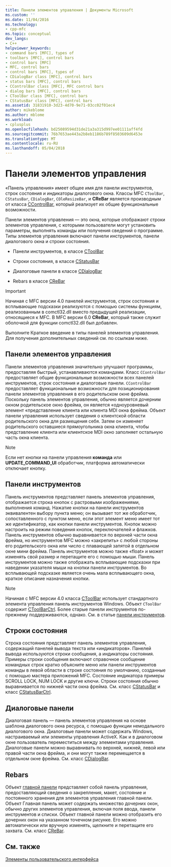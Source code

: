 ```yaml
---
title: Панели элементов управления | Документы Microsoft
ms.custom: ''
ms.date: 11/04/2016
ms.technology:
- cpp-mfc
ms.topic: conceptual
dev_langs:
- C++
helpviewer_keywords:
- command bars [MFC], types of
- toolbars [MFC], control bars
- control bars [MFC]
- MFC, control bars
- control bars [MFC], types of
- CDialogBar class [MFC], control bars
- status bars [MFC], control bars
- CControlBar class [MFC], MFC control bars
- dialog bars [MFC], control bars
- CToolBar class [MFC], control bars
- CStatusBar class [MFC], control bars
ms.assetid: 31831910-3d23-4d70-9e71-03cc02f01ec4
author: mikeblome
ms.author: mblome
ms.workload:
- cplusplus
ms.openlocfilehash: bd25089594d31de21a3a315d997ee01111aff4fd
ms.sourcegitcommit: 76b7653ae443a2b8eb1186b789f8503609d6453e
ms.translationtype: MT
ms.contentlocale: ru-RU
ms.lasthandoff: 05/04/2018
---
```

# <a name="control-bars"></a>Панели элементов управления
«Панель управления» имеет общее имя для панели инструментов, строк состояния и индикаторы диалогового окна. Классы MFC `CToolBar`, `CStatusBar`, `CDialogBar`, `COleResizeBar`, и **CReBar** является производным от класса [CControlBar](../mfc/reference/ccontrolbar-class.md), который реализует их общие функциональные возможности.  
  
 Панели элементов управления — это окна, которые отображают строки элементов управления, с которыми пользователи могут установить параметры, выполнять команды или получения сведений о программе. Типы элементов управления включают панели инструментов, панели диалогового окна и строки состояния.  
  
-   Панели инструментов, в классе [CToolBar](../mfc/reference/ctoolbar-class.md)  
  
-   Строки состояния, в классе [CStatusBar](../mfc/reference/cstatusbar-class.md)  
  
-   Диалоговые панели в классе [CDialogBar](../mfc/reference/cdialogbar-class.md)  
  
-   Rebars в классе [CReBar](../mfc/reference/crebar-class.md)  
  
> [!IMPORTANT]
>  Начиная с MFC версии 4.0 панелей инструментов, строк состояния и всплывающие подсказки реализуются с помощью системы функциям, реализованным в comctl32.dll вместо предыдущей реализации, относящиеся к MFC. В MFC версии 6.0 **CReBar**, который также служит оболочкой для функции comctl32.dll был добавлен.  
  
 Выполните Краткое введение в типы панелей элементов управления. Для получения дополнительных сведений см. по ссылкам ниже.  
  
## <a name="control-bars"></a>Панели элементов управления  
 Панели элементов управления значительно улучшают программы, предоставляя быстрый, устанавливаются командами. Класс `CControlBar` предоставляет общие функциональные возможности всех панелей инструментов, строк состояния и диалоговые панели. `CControlBar` предоставляет функциональные возможности для позиционирования панели элементов управления в его родительском окне фрейма. Поскольку панель элементов управления, обычно является дочерним окном родительское окно фрейма, он является «одноуровневый элемент «представление клиента или клиента MDI окна фрейма. Объект панели управления использует сведения о клиентской области родительского окна для размещения себя. Затем он изменяет родительского оставшиеся прямоугольника окна клиента, чтобы представление клиента или клиентское MDI окно заполняет остальную часть окна клиента.  
  
> [!NOTE]
>  Если нет кнопки на панели управления **команда** или **UPDATE_COMMAND_UI** обработчик, платформа автоматически отключает кнопку.  
  
## <a name="toolbars"></a>Панели инструментов  
 Панель инструментов представляет панель элементов управления, отображается строка кнопок с растровыми изображениями, выполнения команд. Нажатие кнопки на панели инструментов эквивалентен выбору пункта меню; он вызывает тот же обработчик, сопоставленного с пунктом меню, если этот элемент меню имеет тот же идентификатор, как кнопки панели инструментов. Кнопок можно настроить на режим поведения кнопок, переключателей и флажков. Панель инструментов обычно выравнивается по верхней части окна фрейма, но инструментов MFC можно «закрепить» с любой стороны его родительского окна или число с плавающей запятой в отдельном окне мини фрейма. Панель инструментов можно также «float» и может изменять свой размер и перетащите его с помощью мыши. Панель инструментов можно также отображать всплывающие подсказки при наведении указателя мыши на кнопки панели инструментов. Во всплывающей подсказке является очень мала всплывающего окна, краткое описание назначения кнопки.  
  
> [!NOTE]
>  Начиная с MFC версии 4.0 класса [CToolBar](../mfc/reference/ctoolbar-class.md) использует стандартного элемента управления панель инструментов Windows. Объект `CToolBar` содержит [CToolBarCtrl](../mfc/reference/ctoolbarctrl-class.md). Более старые панели инструментов по-прежнему поддерживаются, однако. См. в статье [панели инструментов](../mfc/mfc-toolbar-implementation.md).  
  
## <a name="status-bars"></a>Строки состояния  
 Строка состояния представляет панель элементов управления, содержащий панелей вывода текста или «индикаторов». Панелей вывода используются строки сообщения, а индикаторы состояния. Примеры строки сообщения включают справочное сообщение командных строк кратко объясните меню или панели инструментов команды в левой области в строке состояния по умолчанию, созданные с помощью мастера приложений MFC. Состояние индикатора примеры SCROLL LOCK, NUM LOCK и другие ключи. Строки состояния обычно выравнивается по нижней части окна фрейма. См. класс [CStatusBar](../mfc/reference/cstatusbar-class.md) и класс [CStatusBarCtrl](../mfc/reference/cstatusbarctrl-class.md).  
  
## <a name="dialog-bars"></a>Диалоговые панели  
 Диалоговая панель — панель элементов управления на основе шаблона диалогового окна ресурса, с помощью функции немодального диалогового окна. Диалоговые панели может содержать Windows, настраиваемый или элементы управления ActiveX. Как и в диалоговом окне пользователь переместиться между элементами управления. Диалоговые панели можно выравнивать по верхней, нижней, левой или правой части окна фрейма, и они могут также перемещается в отдельном окне фрейма. См. класс [CDialogBar](../mfc/reference/cdialogbar-class.md).  
  
## <a name="rebars"></a>Rebars  
 Объект [главной панели](../mfc/using-crebarctrl.md) представляет собой панель управления, предоставляющий сведения о закрепления, макет, состояние и постоянного хранения для элементов управления главной панели. Объект Главная панель может содержать множество дочерних окон, обычно других элементов управления, включая поля ввода, панели инструментов и списки. Объект главной панели можно отобразить его дочерних окон на указанном точечном рисунке. Его можно автоматически или вручную изменять, щелкните и перетащите его захвата. См. класс [CReBar](../mfc/reference/crebar-class.md).  
  
## <a name="see-also"></a>См. также  
 [Элементы пользовательского интерфейса](../mfc/user-interface-elements-mfc.md)
